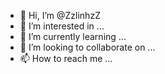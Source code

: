 - 👋 Hi, I’m @ZzlinhzZ
- 👀 I’m interested in ...
- 🌱 I’m currently learning ...
- 💞️ I’m looking to collaborate on ...
- 📫 How to reach me ...
<!---
ZzlinhzZ/ZzlinhzZ is a ✨ special ✨ repository because its `README.md` (this file) appears on your GitHub profile.
You can click the Preview link to take a look at your changes.
--->
